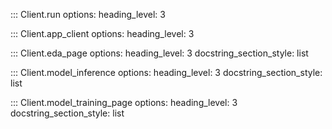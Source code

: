 ::: Client.run
    options:
        heading_level: 3

::: Client.app_client
    options:
        heading_level: 3

::: Client.eda_page
    options:
        heading_level: 3
        docstring_section_style: list

::: Client.model_inference
    options:
        heading_level: 3
        docstring_section_style: list

::: Client.model_training_page
    options:
        heading_level: 3
        docstring_section_style: list
